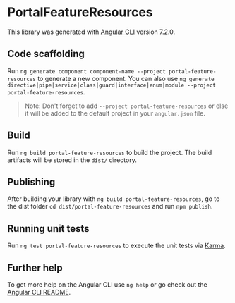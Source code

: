# PortalFeatureResources

This library was generated with [Angular CLI](https://github.com/angular/angular-cli) version 7.2.0.

## Code scaffolding

Run `ng generate component component-name --project portal-feature-resources` to generate a new component. You can also use `ng generate directive|pipe|service|class|guard|interface|enum|module --project portal-feature-resources`.

> Note: Don't forget to add `--project portal-feature-resources` or else it will be added to the default project in your `angular.json` file.

## Build

Run `ng build portal-feature-resources` to build the project. The build artifacts will be stored in the `dist/` directory.

## Publishing

After building your library with `ng build portal-feature-resources`, go to the dist folder `cd dist/portal-feature-resources` and run `npm publish`.

## Running unit tests

Run `ng test portal-feature-resources` to execute the unit tests via [Karma](https://karma-runner.github.io).

## Further help

To get more help on the Angular CLI use `ng help` or go check out the [Angular CLI README](https://github.com/angular/angular-cli/blob/master/README.md).
